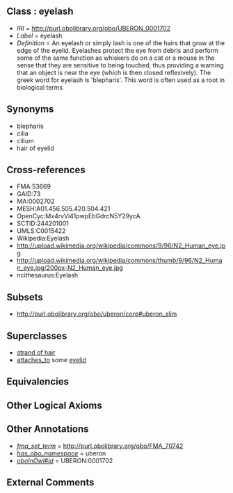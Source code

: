 
## Class : eyelash

 * *IRI* = http://purl.obolibrary.org/obo/UBERON_0001702
 * *Label* = eyelash
 * *Definition* = An eyelash or simply lash is one of the hairs that grow at the edge of the eyelid. Eyelashes protect the eye from debris and perform some of the same function as whiskers do on a cat or a mouse in the sense that they are sensitive to being touched, thus providing a warning that an object is near the eye (which is then closed reflexively). The greek word for eyelash is 'blepharis'. This word is often used as a root in biological terms

## Synonyms

 * blepharis
 * cilia
 * cilium
 * hair of eyelid

## Cross-references

 * FMA:53669
 * GAID:73
 * MA:0002702
 * MESH:A01.456.505.420.504.421
 * OpenCyc:Mx4rvVi41pwpEbGdrcN5Y29ycA
 * SCTID:244201001
 * UMLS:C0015422
 * Wikipedia:Eyelash
 * http://upload.wikimedia.org/wikipedia/commons/9/96/N2_Human_eye.jpg
 * http://upload.wikimedia.org/wikipedia/commons/thumb/9/96/N2_Human_eye.jpg/200px-N2_Human_eye.jpg
 * ncithesaurus:Eyelash

## Subsets

 * http://purl.obolibrary.org/obo/uberon/core#uberon_slim

## Superclasses

 * [strand of hair](../../UBERON/37/UBERON_0001037.md)
 * [attaches_to](../../RO/71/RO_0002371.md) some [eyelid](../../UBERON/11/UBERON_0001711.md)

## Equivalencies


## Other Logical Axioms


## Other Annotations

 * *[fma_set_term](../../core#fma/rm/core#fma_set_term.md)* = http://purl.obolibrary.org/obo/FMA_70742
 * *[has_obo_namespace](../../ce/oboInOwl#hasOBONamespace.md)* = uberon
 * *[oboInOwl#id](../../id/oboInOwl#id.md)* = UBERON:0001702

## External Comments


